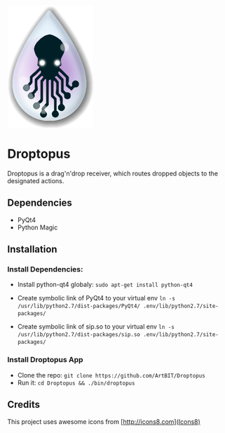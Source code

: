 ![Droptopus Logo](/assets/droptopus.png)

# Droptopus
Droptopus is a drag'n'drop receiver, which routes dropped objects to the designated actions.

## Dependencies
 - PyQt4
 - Python Magic 

## Installation

### Install Dependencies:
 - Install python-qt4 globaly:
    `sudo apt-get install python-qt4`

 - Create symbolic link of PyQt4 to your virtual env 
    `ln -s /usr/lib/python2.7/dist-packages/PyQt4/ .env/lib/python2.7/site-packages/`

 - Create symbolic link of sip.so to your virtual env
    `ln -s /usr/lib/python2.7/dist-packages/sip.so .env/lib/python2.7/site-packages/`

### Install Droptopus App 
 - Clone the repo:
 `git clone https://github.com/ArtBIT/Droptopus`
 - Run it:
 `cd Droptopus && ./bin/droptopus`

## Credits
This project uses awesome icons from [http://icons8.com](Icons8)
